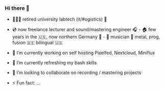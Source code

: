 ### Hi there 👋

- 🧑🏼‍💻 retired university labtech (it/#ogistics) 🏫
- 💿 now freelance lecturer and sound/mastering engineer 🎧 - 🏠 few years in the 🇺🇸, now northern Germany 🌊 - 🎸 musician 🤘 metal, prog, fusion 🇩🇪 bilingual 🇺🇸

-  🔭 I’m currently working on self hosting Pixelfed, Nextcloud, Miniflux
- 🌱 I’m currently refreshing my bash skills
- 👯 I’m looking to collaborate on recording / mastering projects
- ⚡ Fun fact: ...

